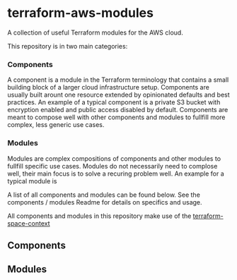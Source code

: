 # terraform-aws-modules

A collection of useful Terraform modules for the AWS cloud.

This repository is in two main categories:

### Components

A component is a module in the Terraform terminology that contains a small building block of a larger cloud infrastructure setup. Components are usually built arount one resource extended by opinionated defaults and best practices. An example of a typical component is a private S3 bucket with encryption enabled and public access disabled by default.
Components are meant to compose well with other components and modules to fullfill more complex, less generic use cases.

### Modules

Modules are complex compositions of components and other modules to fullfill specific use cases.
Modules do not necessarily need to complose well, their main focus is to solve a recuring problem well. An example for a typical module is 


A list of all components and modules can be found below. See the components / modules Readme for details on specifics and usage.

All components and modules in this repository make use of the [terraform-space-context](https://github.com/spaceteams/terraform-space-context)

## Components

## Modules
